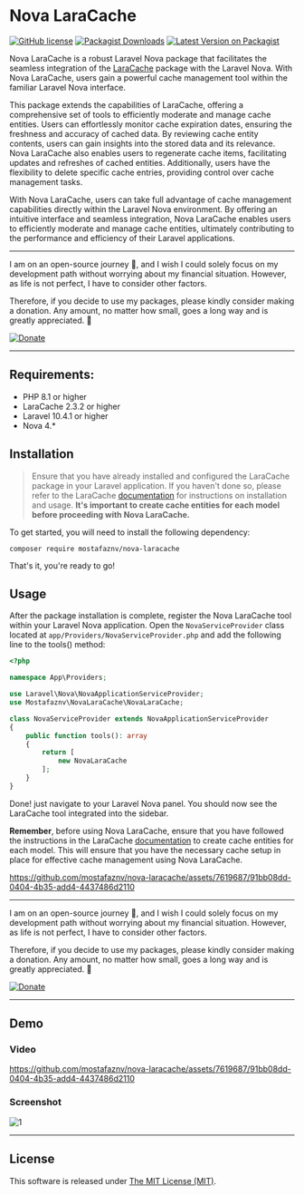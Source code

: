 # Nova LaraCache

[![GitHub license](https://img.shields.io/github/license/mostafaznv/nova-laracache?style=flat-square)](https://github.com/mostafaznv/nova-laracache/blob/master/LICENSE)
[![Packagist Downloads](https://img.shields.io/packagist/dt/mostafaznv/nova-laracache?style=flat-square&logo=packagist)](https://packagist.org/packages/mostafaznv/nova-laracache)
[![Latest Version on Packagist](https://img.shields.io/packagist/v/mostafaznv/nova-laracache.svg?style=flat-square&logo=composer)](https://packagist.org/packages/mostafaznv/nova-laracache)

Nova LaraCache is a robust Laravel Nova package that facilitates the seamless integration of the [LaraCache](https://github.com/mostafaznv/laracache) package with the Laravel Nova. With Nova LaraCache, users gain a powerful cache management tool within the familiar Laravel Nova interface.

This package extends the capabilities of LaraCache, offering a comprehensive set of tools to efficiently moderate and manage cache entities. Users can effortlessly monitor cache expiration dates, ensuring the freshness and accuracy of cached data. By reviewing cache entity contents, users can gain insights into the stored data and its relevance. Nova LaraCache also enables users to regenerate cache items, facilitating updates and refreshes of cached entities. Additionally, users have the flexibility to delete specific cache entries, providing control over cache management tasks.

With Nova LaraCache, users can take full advantage of cache management capabilities directly within the Laravel Nova environment. By offering an intuitive interface and seamless integration, Nova LaraCache enables users to efficiently moderate and manage cache entities, ultimately contributing to the performance and efficiency of their Laravel applications.

----
I am on an open-source journey 🚀, and I wish I could solely focus on my development path without worrying about my financial situation. However, as life is not perfect, I have to consider other factors.

Therefore, if you decide to use my packages, please kindly consider making a donation. Any amount, no matter how small, goes a long way and is greatly appreciated. 🍺

[![Donate](https://mostafaznv.github.io/donate/donate.svg)](https://mostafaznv.github.io/donate)

----

## Requirements:

- PHP 8.1 or higher
- LaraCache 2.3.2 or higher
- Laravel 10.4.1 or higher
- Nova 4.*


## Installation
> Ensure that you have already installed and configured the LaraCache package in your Laravel application. If you haven't done so, please refer to the LaraCache [documentation](https://github.com/mostafaznv/laracache) for instructions on installation and usage. **It's important to create cache entities for each model before proceeding with Nova LaraCache.**

To get started, you will need to install the following dependency:

```shell
composer require mostafaznv/nova-laracache
```
That's it, you're ready to go!

## Usage
After the package installation is complete, register the Nova LaraCache tool within your Laravel Nova application. Open the `NovaServiceProvider` class located at `app/Providers/NovaServiceProvider.php` and add the following line to the tools() method:

```php
<?php

namespace App\Providers;

use Laravel\Nova\NovaApplicationServiceProvider;
use Mostafaznv\NovaLaraCache\NovaLaraCache;

class NovaServiceProvider extends NovaApplicationServiceProvider
{
    public function tools(): array
    {
        return [
            new NovaLaraCache
        ];
    }
}
```
Done! just navigate to your Laravel Nova panel. You should now see the LaraCache tool integrated into the sidebar.

**Remember**, before using Nova LaraCache, ensure that you have followed the instructions in the LaraCache [documentation](https://github.com/mostafaznv/laracache) to create cache entities for each model. This will ensure that you have the necessary cache setup in place for effective cache management using Nova LaraCache.


https://github.com/mostafaznv/nova-laracache/assets/7619687/91bb08dd-0404-4b35-add4-4437486d2110

----
I am on an open-source journey 🚀, and I wish I could solely focus on my development path without worrying about my financial situation. However, as life is not perfect, I have to consider other factors.

Therefore, if you decide to use my packages, please kindly consider making a donation. Any amount, no matter how small, goes a long way and is greatly appreciated. 🍺

[![Donate](https://mostafaznv.github.io/donate/donate.svg)](https://mostafaznv.github.io/donate)

----

## Demo

### Video
https://github.com/mostafaznv/nova-laracache/assets/7619687/91bb08dd-0404-4b35-add4-4437486d2110

### Screenshot
![1](https://github.com/mostafaznv/nova-laracache/assets/7619687/7daef1b7-0d00-4d6a-a8e3-592f68070248)

----


## License

This software is released under [The MIT License (MIT)](LICENSE.txt).
